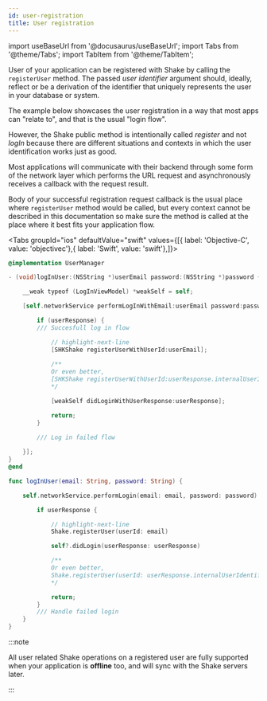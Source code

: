 ```yaml
---
id: user-registration
title: User registration
---
```


import useBaseUrl from '@docusaurus/useBaseUrl';
import Tabs from '@theme/Tabs';
import TabItem from '@theme/TabItem';

User of your application can be registered with Shake by calling the `registerUser` method. The passed _user identifier_ argument
should, ideally, reflect or be a derivation of the identifier that uniquely represents the user in your database or system.

The example below showcases the user registration in a way that most apps can "relate to", and that is the usual "login flow". 

However, the Shake public method is intentionally called _register_ and not _logIn_ because there are different situations and contexts in which the 
user identification works just as good.

Most applications will communicate with their backend through some form of the network layer which performs the URL request and asynchronously
receives a callback with the request result.

Body of your successful registration request callback is the usual place where `registerUser` method would be called, but every context cannot be described
in this documentation so make sure the method is called at the place where it best fits your application flow.


<Tabs groupId="ios" defaultValue="swift" values={[{ label: 'Objective-C', value: 'objectivec'},{ label: 'Swift', value: 'swift'},]}><TabItem value="objectivec">

```objectivec title="UserManager.m"
@implementation UserManager

- (void)logInUser:(NSString *)userEmail password:(NSString *)password { 

    __weak typeof (LogInViewModel) *weakSelf = self;

    [self.networkService performLogInWithEmail:userEmail password:password completion:^(UserResponse _Nullable userResponse, NSError * _Nullable error) {

        if (userResponse) {
        /// Succesfull log in flow

            // highlight-next-line
            [SHKShake registerUserWithUserId:userEmail];
            
            /**
            Or even better,
            [SHKShake registerUserWithUserId:userResponse.internalUserIdentifier];
            */

            [weakSelf didLoginWithUserResponse:userResponse];

            return;
        }

        /// Log in failed flow
     
    }];
}
@end
```

</TabItem><TabItem value="swift">

```swift title="UserManager.swift"
func logInUser(email: String, password: String) {

    self.networkService.performLogin(email: email, password: password) { [weak self] userResponse in

        if userResponse {

            // highlight-next-line
            Shake.registerUser(userId: email)

            self?.didLogin(userResponse: userResponse)

            /**
            Or even better,
            Shake.registerUser(userId: userResponse.internalUserIdentifier)
            */

            return;
        }
        /// Handle failed login
    }
}
```
</TabItem></Tabs>

:::note

All user related Shake operations on a registered user are fully supported when your application is __offline__ too, and will sync with the Shake servers later.

:::
